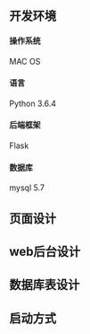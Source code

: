 ## 开发环境
#### 操作系统
MAC OS
#### 语言
Python 3.6.4
#### 后端框架
Flask
#### 数据库
mysql 5.7
## 页面设计
## web后台设计
## 数据库表设计
## 启动方式